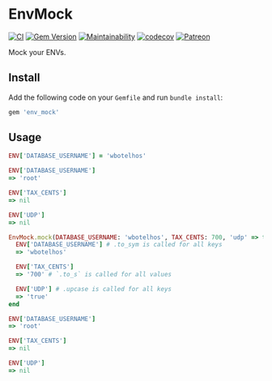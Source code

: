 # EnvMock

[![CI](https://github.com/wbotelhos/env_mock/workflows/CI/badge.svg)](https://github.com/wbotelhos/env_mock/actions)
[![Gem Version](https://badge.fury.io/rb/env_mock.svg)](https://badge.fury.io/rb/env_mock)
[![Maintainability](https://api.codeclimate.com/v1/badges/f312587b4f126bb13e85/maintainability)](https://codeclimate.com/github/wbotelhos/env_mock/maintainability)
[![codecov](https://codecov.io/gh/wbotelhos/blogy/branch/master/graph/badge.svg?token=VX93Oihxpz)](https://codecov.io/gh/wbotelhos/env_mock)
[![Patreon](https://img.shields.io/badge/donate-%3C3-brightgreen.svg)](https://www.patreon.com/wbotelhos)

Mock your ENVs.

## Install

Add the following code on your `Gemfile` and run `bundle install`:

```ruby
gem 'env_mock'
```

## Usage

```ruby
ENV['DATABASE_USERNAME'] = 'wbotelhos'

ENV['DATABASE_USERNAME']
=> 'root'

ENV['TAX_CENTS']
=> nil

ENV['UDP']
=> nil

EnvMock.mock(DATABASE_USERNAME: 'wbotelhos', TAX_CENTS: 700, 'udp' => true) do
  ENV['DATABASE_USERNAME'] # .to_sym is called for all keys
  => 'wbotelhos'

  ENV['TAX_CENTS']
  => '700' # `.to_s` is called for all values

  ENV['UDP'] # .upcase is called for all keys
  => 'true'
end

ENV['DATABASE_USERNAME']
=> 'root'

ENV['TAX_CENTS']
=> nil

ENV['UDP']
=> nil
```
